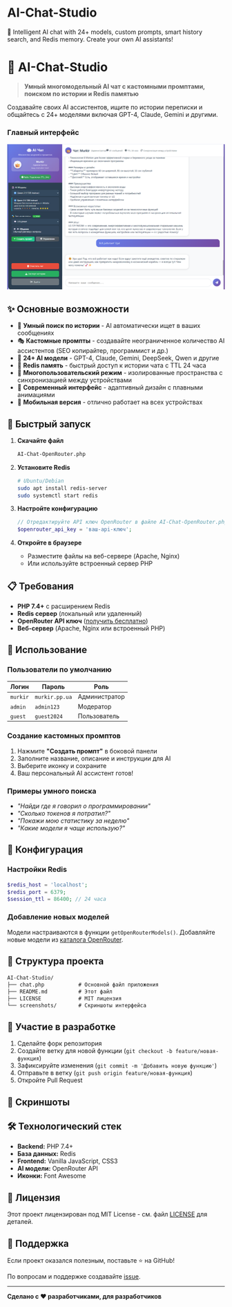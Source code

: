 # AI-Chat-Studio
🤖 Intelligent AI chat with 24+ models, custom prompts, smart history search, and Redis memory. Create your own AI assistants!

# 🤖 AI-Chat-Studio

> **Умный многомодельный AI чат с кастомными промптами, поиском по истории и Redis памятью**

Создавайте своих AI ассистентов, ищите по истории переписки и общайтесь с 24+ моделями включая GPT-4, Claude, Gemini и другими.

### Главный интерфейс
<img src="images/Screenshot 2025-07-25 135851.png" alt="Выбор модели" width="600">

## ✨ Основные возможности

- 🧠 **Умный поиск по истории** - AI автоматически ищет в ваших сообщениях
- 🎭 **Кастомные промпты** - создавайте неограниченное количество AI ассистентов (SEO копирайтер, программист и др.)
- 🚀 **24+ AI модели** - GPT-4, Claude, Gemini, DeepSeek, Qwen и другие
- 💾 **Redis память** - быстрый доступ к истории чата с TTL 24 часа
- 👥 **Многопользовательский режим** - изолированные пространства с синхронизацией между устройствами
- 🎨 **Современный интерфейс** - адаптивный дизайн с плавными анимациями
- 📱 **Мобильная версия** - отлично работает на всех устройствах

## 🚀 Быстрый запуск

1. **Скачайте файл**
   ```bash
   AI-Chat-OpenRouter.php
   ```

2. **Установите Redis**
   ```bash
   # Ubuntu/Debian
   sudo apt install redis-server
   sudo systemctl start redis
   

3. **Настройте конфигурацию**
   ```php
   // Отредактируйте API ключ OpenRouter в файле AI-Chat-OpenRouter.php
   $openrouter_api_key = 'ваш-api-ключ';
   ```

4. **Откройте в браузере**
   - Разместите файлы на веб-сервере (Apache, Nginx)
   - Или используйте встроенный сервер PHP

## 📋 Требования

- **PHP 7.4+** с расширением Redis
- **Redis сервер** (локальный или удаленный)
- **OpenRouter API ключ** ([получить бесплатно](https://openrouter.ai/))
- **Веб-сервер** (Apache, Nginx или встроенный PHP)

## 🎯 Использование

### Пользователи по умолчанию
| Логин | Пароль | Роль |
|-------|--------|------|
| `murkir` | `murkir.pp.ua` | Администратор |
| `admin` | `admin123` | Модератор |
| `guest` | `guest2024` | Пользователь |

### Создание кастомных промптов
1. Нажмите **"Создать промпт"** в боковой панели
2. Заполните название, описание и инструкции для AI
3. Выберите иконку и сохраните
4. Ваш персональный AI ассистент готов!

### Примеры умного поиска
- *"Найди где я говорил о программировании"*
- *"Сколько токенов я потратил?"*
- *"Покажи мою статистику за неделю"*
- *"Какие модели я чаще использую?"*

## 🔧 Конфигурация

### Настройки Redis
```php
$redis_host = 'localhost';
$redis_port = 6379;
$session_ttl = 86400; // 24 часа
```

### Добавление новых моделей
Модели настраиваются в функции `getOpenRouterModels()`. Добавляйте новые модели из [каталога OpenRouter](https://openrouter.ai/models).

## 📁 Структура проекта

```
AI-Chat-Studio/
├── chat.php           # Основной файл приложения
├── README.md          # Этот файл
├── LICENSE            # MIT лицензия
└── screenshots/       # Скриншоты интерфейса
```

## 🤝 Участие в разработке

1. Сделайте форк репозитория
2. Создайте ветку для новой функции (`git checkout -b feature/новая-функция`)
3. Зафиксируйте изменения (`git commit -m 'Добавить новую функцию'`)
4. Отправьте в ветку (`git push origin feature/новая-функция`)
5. Откройте Pull Request

## 📸 Скриншоты


## 🛠️ Технологический стек

- **Backend:** PHP 7.4+
- **База данных:** Redis
- **Frontend:** Vanilla JavaScript, CSS3
- **AI модели:** OpenRouter API
- **Иконки:** Font Awesome

## 📄 Лицензия

Этот проект лицензирован под MIT License - см. файл [LICENSE](LICENSE) для деталей.

## 🌟 Поддержка

Если проект оказался полезным, поставьте ⭐ на GitHub!

По вопросам и поддержке создавайте [issue](https://github.com/yourusername/AI-Chat-Studio/issues).

---

**Сделано с ❤️ разработчиками, для разработчиков**

